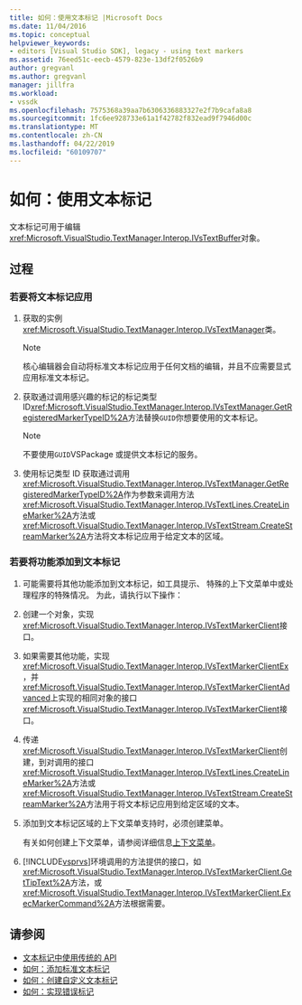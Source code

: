 ```yaml
---
title: 如何：使用文本标记 |Microsoft Docs
ms.date: 11/04/2016
ms.topic: conceptual
helpviewer_keywords:
- editors [Visual Studio SDK], legacy - using text markers
ms.assetid: 76eed51c-eecb-4579-823e-13df2f0526b9
author: gregvanl
ms.author: gregvanl
manager: jillfra
ms.workload:
- vssdk
ms.openlocfilehash: 7575368a39aa7b6306336883327e2f7b9cafa8a8
ms.sourcegitcommit: 1fc6ee928733e61a1f42782f832ead9f7946d00c
ms.translationtype: MT
ms.contentlocale: zh-CN
ms.lasthandoff: 04/22/2019
ms.locfileid: "60109707"
---
```

# <a name="how-to-use-text-markers"></a>如何：使用文本标记
文本标记可用于编辑<xref:Microsoft.VisualStudio.TextManager.Interop.IVsTextBuffer>对象。

## <a name="procedures"></a>过程

### <a name="to-apply-text-markers"></a>若要将文本标记应用

1. 获取的实例<xref:Microsoft.VisualStudio.TextManager.Interop.IVsTextManager>类。

    > [!NOTE]
    >  核心编辑器会自动将标准文本标记应用于任何文档的编辑，并且不应需要显式应用标准文本标记。

2. 获取通过调用感兴趣的标记的标记类型 ID<xref:Microsoft.VisualStudio.TextManager.Interop.IVsTextManager.GetRegisteredMarkerTypeID%2A>方法替换`GUID`你想要使用的文本标记。

    > [!NOTE]
    >  不要使用`GUID`VSPackage 或提供文本标记的服务。

3. 使用标记类型 ID 获取通过调用<xref:Microsoft.VisualStudio.TextManager.Interop.IVsTextManager.GetRegisteredMarkerTypeID%2A>作为参数来调用方法<xref:Microsoft.VisualStudio.TextManager.Interop.IVsTextLines.CreateLineMarker%2A>方法或<xref:Microsoft.VisualStudio.TextManager.Interop.IVsTextStream.CreateStreamMarker%2A>方法将文本标记应用于给定文本的区域。

### <a name="to-add-features-to-text-markers"></a>若要将功能添加到文本标记

1. 可能需要将其他功能添加到文本标记，如工具提示、 特殊的上下文菜单中或处理程序的特殊情况。 为此，请执行以下操作：

2. 创建一个对象，实现<xref:Microsoft.VisualStudio.TextManager.Interop.IVsTextMarkerClient>接口。

3. 如果需要其他功能，实现<xref:Microsoft.VisualStudio.TextManager.Interop.IVsTextMarkerClientEx>，并<xref:Microsoft.VisualStudio.TextManager.Interop.IVsTextMarkerClientAdvanced>上实现的相同对象的接口<xref:Microsoft.VisualStudio.TextManager.Interop.IVsTextMarkerClient>接口。

4. 传递<xref:Microsoft.VisualStudio.TextManager.Interop.IVsTextMarkerClient>创建，到对调用的接口<xref:Microsoft.VisualStudio.TextManager.Interop.IVsTextLines.CreateLineMarker%2A>方法或<xref:Microsoft.VisualStudio.TextManager.Interop.IVsTextStream.CreateStreamMarker%2A>方法用于将文本标记应用到给定区域的文本。

5. 添加到文本标记区域的上下文菜单支持时，必须创建菜单。

    有关如何创建上下文菜单，请参阅详细信息[上下文菜单](../extensibility/context-menus.md)。

6. [!INCLUDE[vsprvs](../code-quality/includes/vsprvs_md.md)]环境调用的方法提供的接口，如<xref:Microsoft.VisualStudio.TextManager.Interop.IVsTextMarkerClient.GetTipText%2A>方法，或<xref:Microsoft.VisualStudio.TextManager.Interop.IVsTextMarkerClient.ExecMarkerCommand%2A>方法根据需要。

## <a name="see-also"></a>请参阅
- [文本标记中使用传统的 API](../extensibility/using-text-markers-with-the-legacy-api.md)
- [如何：添加标准文本标记](../extensibility/how-to-add-standard-text-markers.md)
- [如何：创建自定义文本标记](../extensibility/how-to-create-custom-text-markers.md)
- [如何：实现错误标记](../extensibility/how-to-implement-error-markers.md)